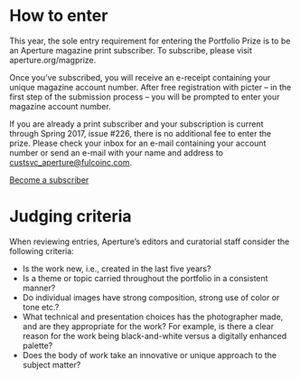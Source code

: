 # How to enter

This year, the sole entry requirement for entering the Portfolio Prize is to be
an Aperture magazine print subscriber. To subscribe, please visit aperture.org/magprize.

Once you’ve subscribed, you will receive an e-receipt containing your unique magazine
account number. After free registration with picter – in the first step of the submission
process – you will be prompted to enter your magazine account number.

If you are already a print subscriber and your subscription is current through Spring 2017,
issue #226, there is no additional fee to enter the prize. Please check your inbox for an
e-mail containing your account number or send an e-mail with your name and address to
custsvc_aperture@fulcoinc.com.

<a href="http://aperture.org/magprize" class="button">Become a subscriber</a>

# Judging criteria

When reviewing entries, Aperture’s editors and curatorial staff consider the following criteria:

- Is the work new, i.e., created in the last five years?
- Is a theme or topic carried throughout the portfolio in a consistent manner?
- Do individual images have strong composition, strong use of color or tone etc.?
- What technical and presentation choices has the photographer made, and are they appropriate for the work?
  For example, is there a clear reason for the work being black-and-white versus a digitally enhanced palette?
- Does the body of work take an innovative or unique approach to the subject matter?
